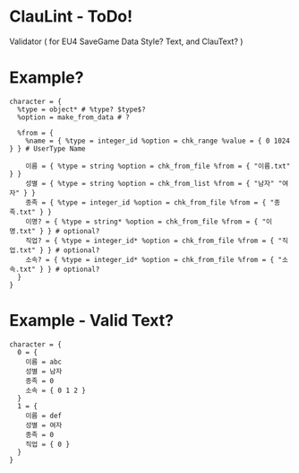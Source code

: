 # ClauLint - ToDo!
  Validator ( for EU4 SaveGame Data Style? Text, and ClauText? )

# Example?

    character = { 
      %type = object* # %type? $type$?
      %option = make_from_data # ? 

      %from = { 
        %name = { %type = integer_id %option = chk_range %value = { 0 1024 } } # UserType Name

        이름 = { %type = string %option = chk_from_file %from = { "이름.txt" } }
        성별 = { %type = string %option = chk_from_list %from = { "남자" "여자" } }
        종족 = { %type = integer_id %option = chk_from_file %from = { "종족.txt" } }
        이명? = { %type = string* %option = chk_from_file %from = { "이명.txt" } } # optional?
        직업? = { %type = integer_id* %option = chk_from_file %from = { "직업.txt" } } # optional?
        소속? = { %type = integer_id* %option = chk_from_file %from = { "소속.txt" } } # optional?
      }
    }
  
# Example - Valid Text?
    character = {
      0 = { 
        이름 = abc
        성별 = 남자
        종족 = 0
        소속 = { 0 1 2 }
      }
      1 = {
        이름 = def
        성별 = 여자
        종족 = 0 
        직업 = { 0 }
      }
    }
